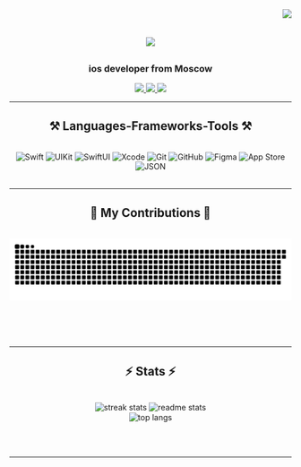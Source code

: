 <img align="right" src="https://visitor-badge.laobi.icu/badge?page_id=Uvexer.Uvexer" />
<h1 align="center">
    <img src="https://readme-typing-svg.herokuapp.com/?font=Righteous&size=35&center=true&vCenter=true&width=500&height=70&duration=4000&lines=Hi+There!+👋;+I'm+Bogdan+Chupahin!;" />
</h1>

<h3 align="center">ios developer from Moscow</h3>

 
<div align="center"> 
  <a href="mailto:m2112619@edu.misis.ru">
    <img src="https://img.shields.io/badge/Gmail-333333?style=for-the-badge&logo=gmail&logoColor=red" />
  </a>
<a href="https://t.me/uvexer" target="_blank">
    <img src="https://img.shields.io/badge/Telegram-2CA5E0?style=for-the-badge&logo=telegram&logoColor=white" target="_blank" />
</a>

 <a href="tel:+79103056297">
    <img src="https://img.shields.io/badge/Phone-25D366?style=for-the-badge&logo=whatsapp&logoColor=white" target="_blank" />
</a>

</div>

 <hr/>
 
<h2 align="center">⚒️ Languages-Frameworks-Tools ⚒️</h2>
<br/>
<div align="center">
<div align="center">
<div align="center">
  <!-- Swift -->
  <img src="https://cdn.jsdelivr.net/gh/devicons/devicon/icons/swift/swift-original.svg" alt="Swift" width="50" height="50"/>
  
  <!-- UIKit -->
  <img src="https://developer.apple.com/assets/elements/icons/uikit/uikit-96x96_2x.png" alt="UIKit" width="50" height="50"/>
  
  <!-- SwiftUI -->
  <img src="https://developer.apple.com/assets/elements/icons/swiftui/swiftui-96x96_2x.png" alt="SwiftUI" width="50" height="50"/>
  
  <!-- Xcode -->
  <img src="https://cdn.jsdelivr.net/gh/devicons/devicon/icons/xcode/xcode-original.svg" alt="Xcode" width="50" height="50"/>
  
  <!-- Git -->
  <img src="https://cdn.jsdelivr.net/gh/devicons/devicon/icons/git/git-original.svg" alt="Git" width="50" height="50"/>
  
  <!-- GitHub -->
  <img src="https://cdn.jsdelivr.net/gh/devicons/devicon/icons/github/github-original.svg" alt="GitHub" width="50" height="50"/>
  
  <!-- Figma -->
  <img src="https://cdn.jsdelivr.net/gh/devicons/devicon/icons/figma/figma-original.svg" alt="Figma" width="50" height="50"/>

  <!-- App Store -->
  <img src="https://upload.wikimedia.org/wikipedia/commons/6/67/App_Store_%28iOS%29.svg" alt="App Store" width="50" height="50"/>
  
  <!-- JSON -->
  <img src="https://cdn.jsdelivr.net/gh/devicons/devicon/icons/json/json-original.svg" alt="JSON" width="50" height="50"/>


</div>

          
          
</div>


<br/>
<hr/>

<div align="center">
  <h2>🐍 My Contributions 🐍</h2>
  <br>
  <img alt="snake eating my contributions" src="https://raw.githubusercontent.com/Uvexer/Uvexer/output/github-contribution-grid-snake.svg" />
  
  <br/><br/><br/>[](url)
</div>

<hr/>

<h2 align="center">⚡ Stats ⚡</h2>
<br>
<div align=center>
<div align="center">
  <img width="390" src="https://github-readme-streak-stats-salesp07.vercel.app/?user=Uvexer&count_private=true&theme=react&border_radius=10" alt="streak stats"/>
  <img width="390" src="https://github-readme-stats-salesp07.vercel.app/api?username=Uvexer&count_private=true&show_icons=true&theme=react&rank_icon=github&border_radius=10" alt="readme stats" />
  <br/>
  <img width="325" align="center" src="https://github-readme-stats-salesp07.vercel.app/api/top-langs/?username=Uvexer&hide=HTML&langs_count=8&layout=compact&theme=react&border_radius=10&size_weight=0.5&count_weight=0.5&exclude_repo=github-readme-stats" alt="top langs" />
</div>

<br/><br/>

<hr/>

<br/>
